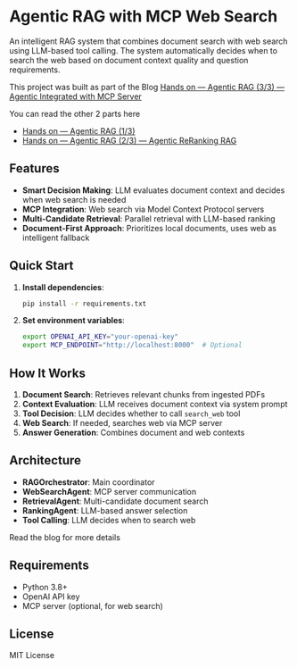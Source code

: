 # Agentic RAG with MCP Web Search

An intelligent RAG system that combines document search with web search using LLM-based tool calling. The system automatically decides when to search the web based on document context quality and question requirements.

This project was built as part of the Blog [Hands on — Agentic RAG (3/3) — Agentic Integrated with MCP Server](https://abvijaykumar.medium.com/hands-on-agentic-rag-3-3-agentic-integrated-with-mcp-server-055e1d601608)

You can read the other 2 parts here
* [Hands on — Agentic RAG (1/3)](https://abvijaykumar.medium.com/hands-on-agentic-rag-1-2-cdf375ad7e7a)
* [Hands on — Agentic RAG (2/3) — Agentic ReRanking RAG](https://abvijaykumar.medium.com/hands-on-agentic-rag-2-3-agentic-reranking-rag-773b04cf4cdd)



## Features

- **Smart Decision Making**: LLM evaluates document context and decides when web search is needed
- **MCP Integration**: Web search via Model Context Protocol servers
- **Multi-Candidate Retrieval**: Parallel retrieval with LLM-based ranking
- **Document-First Approach**: Prioritizes local documents, uses web as intelligent fallback

## Quick Start

1. **Install dependencies**:
   ```bash
   pip install -r requirements.txt
   ```

2. **Set environment variables**:
   ```bash
   export OPENAI_API_KEY="your-openai-key"
   export MCP_ENDPOINT="http://localhost:8000"  # Optional
   ```



## How It Works

1. **Document Search**: Retrieves relevant chunks from ingested PDFs
2. **Context Evaluation**: LLM receives document context via system prompt
3. **Tool Decision**: LLM decides whether to call `search_web` tool
4. **Web Search**: If needed, searches web via MCP server
5. **Answer Generation**: Combines document and web contexts


## Architecture

- **RAGOrchestrator**: Main coordinator
- **WebSearchAgent**: MCP server communication
- **RetrievalAgent**: Multi-candidate document search
- **RankingAgent**: LLM-based answer selection
- **Tool Calling**: LLM decides when to search web

Read the blog for more details

## Requirements

- Python 3.8+
- OpenAI API key
- MCP server (optional, for web search)

## License

MIT License
